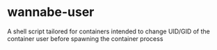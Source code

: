 # wannabe-user
A shell script tailored for containers intended to change UID/GID of the container user before spawning the container process
